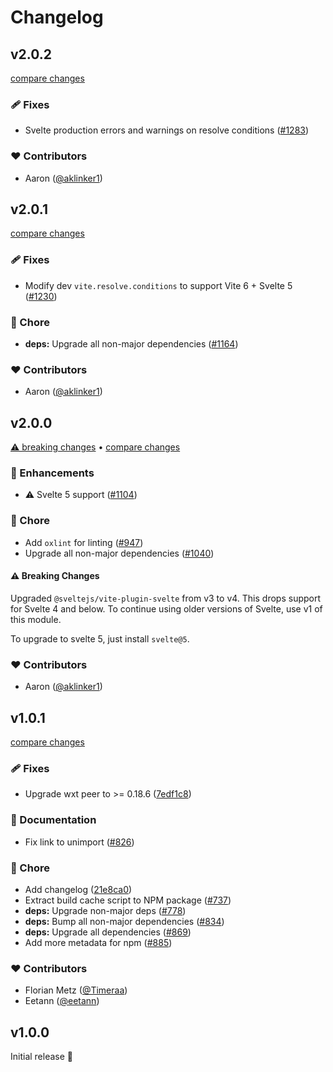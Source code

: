 # Changelog

## v2.0.2

[compare changes](https://github.com/wxt-dev/wxt/compare/module-svelte-v2.0.1...module-svelte-v2.0.2)

### 🩹 Fixes

- Svelte production errors and warnings on resolve conditions ([#1283](https://github.com/wxt-dev/wxt/pull/1283))

### ❤️ Contributors

- Aaron ([@aklinker1](http://github.com/aklinker1))

## v2.0.1

[compare changes](https://github.com/wxt-dev/wxt/compare/module-svelte-v2.0.0...module-svelte-v2.0.1)

### 🩹 Fixes

- Modify dev `vite.resolve.conditions` to support Vite 6 + Svelte 5 ([#1230](https://github.com/wxt-dev/wxt/pull/1230))

### 🏡 Chore

- **deps:** Upgrade all non-major dependencies ([#1164](https://github.com/wxt-dev/wxt/pull/1164))

### ❤️ Contributors

- Aaron ([@aklinker1](http://github.com/aklinker1))

## v2.0.0

[⚠️ breaking changes](https://wxt.dev/guide/upgrade-guide/wxt) &bull; [compare changes](https://github.com/wxt-dev/wxt/compare/module-svelte-v1.0.1...module-svelte-v2.0.0)

### 🚀 Enhancements

- ⚠️  Svelte 5 support ([#1104](https://github.com/wxt-dev/wxt/pull/1104))

### 🏡 Chore

- Add  `oxlint` for linting ([#947](https://github.com/wxt-dev/wxt/pull/947))
- Upgrade all non-major dependencies ([#1040](https://github.com/wxt-dev/wxt/pull/1040))

#### ⚠️ Breaking Changes

Upgraded `@sveltejs/vite-plugin-svelte` from v3 to v4. This drops support for Svelte 4 and below. To continue using older versions of Svelte, use v1 of this module.

To upgrade to svelte 5, just install `svelte@5`.

### ❤️ Contributors

- Aaron ([@aklinker1](http://github.com/aklinker1))

## v1.0.1

[compare changes](https://github.com/wxt-dev/wxt/compare/module-svelte-v1.0.0...module-svelte-v1.0.1)

### 🩹 Fixes

- Upgrade wxt peer to >= 0.18.6 ([7edf1c8](https://github.com/wxt-dev/wxt/commit/7edf1c8))

### 📖 Documentation

- Fix link to unimport ([#826](https://github.com/wxt-dev/wxt/pull/826))

### 🏡 Chore

- Add changelog ([21e8ca0](https://github.com/wxt-dev/wxt/commit/21e8ca0))
- Extract build cache script to NPM package ([#737](https://github.com/wxt-dev/wxt/pull/737))
- **deps:** Upgrade non-major deps ([#778](https://github.com/wxt-dev/wxt/pull/778))
- **deps:** Bump all non-major dependencies ([#834](https://github.com/wxt-dev/wxt/pull/834))
- **deps:** Upgrade all dependencies ([#869](https://github.com/wxt-dev/wxt/pull/869))
- Add more metadata for npm ([#885](https://github.com/wxt-dev/wxt/pull/885))

### ❤️ Contributors

- Florian Metz ([@Timeraa](http://github.com/Timeraa))
- Eetann ([@eetann](http://github.com/eetann))

## v1.0.0

Initial release 🎉